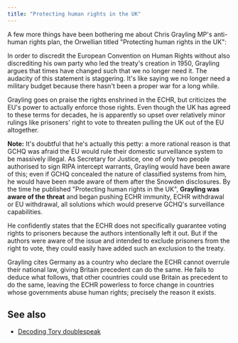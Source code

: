 ```yaml
---
title: "Protecting human rights in the UK"
---
```


A few more things have been bothering me about Chris Grayling MP's anti-human
rights plan, the Orwellian titled "Protecting human rights in the UK":

In order to discredit the European Convention on Human Rights without also
discrediting his own party who led the treaty's creation in 1950, Grayling
argues that times have changed such that we no longer need it. The audacity of
this statement is staggering. It's like saying we no longer need a military
budget because there hasn't been a proper war for a long while.

Grayling goes on praise the rights enshrined in the ECHR, but criticizes the
EU's power to actually enforce those rights. Even though the UK has agreed to
these terms for decades, he is apparently so upset over relatively minor rulings
like prisoners' right to vote to threaten pulling the UK out of the EU
altogether.

__Note:__ It's doubtful that he's actually this petty: a more rational reason
is that GCHQ was afraid the EU would rule their domestic surveillance system to
be massively illegal. As Secretary for Justice, one of only two people
authorised to sign RIPA intercept warrants, Grayling would have been aware
of this; even if GCHQ concealed the nature of classified systems from him, he
would have been made aware of them after the Snowden disclosures. By the time he
published "Protecting human rights in the UK", __Grayling was aware of the
threat__ and began pushing ECHR immunity, ECHR withdrawal or EU withdrawal,
all solutions which would preserve GCHQ's surveillance capabilities.

He confidently states that the ECHR does not specifically guarantee voting
rights to prisoners because the authors intentionally left it out. But if the
authors were aware of the issue and intended to exclude prisoners from the right
to vote, they could easily have added such an exclusion to the treaty.

Grayling cites Germany as a country who declare the ECHR cannot overrule
their national law, giving Britain precedent can do the same. He fails to deduce
what follows, that other countries could use Britain as precedent to do the
same, leaving the ECHR powerless to force change in countries whose governments
abuse human rights; precisely the reason it exists.

## See also

* [Decoding Tory
doublespeak](https://orbitalflower.github.io/20150531-decoding-tory-doublespeak.html)
